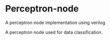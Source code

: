 # Perceptron-node
A perceptron node implementation using verilog

A perceptron node used for data classification.
